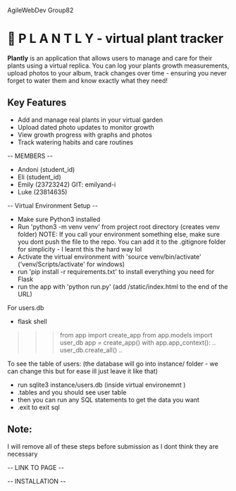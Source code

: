 AgileWebDev Group82

# 🌱 P L A N T L Y - virtual plant tracker

**Plantly** is an application that allows users to manage and care for their plants using a virtual replica.
You can log your plants growth measurements, upload photos to your album, track changes over time - ensuring you never forget to water them and know exactly what they need!

## Key Features
- Add and manage real plants in your virtual garden
- Upload dated photo updates to monitor growth
- View growth progress with graphs and photos
- Track watering habits and care routines

-- MEMBERS --

- Andoni (student_id)
- Eli (student_id)
- Emily (23723242) GIT: emilyand-i
- Luke (23814635)

-- Virtual Environment Setup --
- Make sure Python3 installed
- Run 'python3 -m venv venv' from project root directory (creates venv folder) NOTE: If you call your environment something else, make sure you dont push the file to the repo. You can add it to the .gitignore folder for simplicity - I learnt this the hard way lol
- Activate the virtual environment with 'source venv/bin/activate' ('venv/Scripts/activate' for windows)
- run 'pip install -r requirements.txt' to install everything you need for Flask
- run the app with 'python run.py' (add /static/index.html to the end of the URL) 

For users.db
- flask shell
>>> from app import create_app
>>> from app.models import user_db
>>> app = create_app()
>>> with app.app_context():
..  user_db.create_all()
..

To see the table of users:
(the database will go into instance/ folder - we can change this but for ease ill just leave it like that)
- run sqlite3 instance/users.db (inside virtual environemnt )
- .tables and you should see user table
- then you can run any SQL statements to get  the data you want
- .exit to exit sql

## Note:
I will remove all of these steps before submission as I dont think they are necessary 


-- LINK TO PAGE --


-- INSTALLATION -- 




